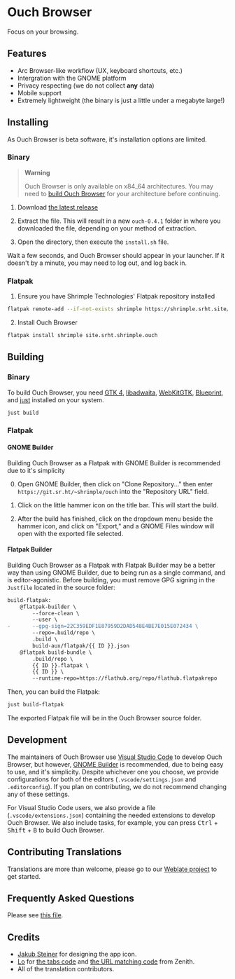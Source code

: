 # Ouch Browser

Focus on your browsing.

## Features

- Arc Browser-like workflow (UX, keyboard shortcuts, etc.)
- Intergration with the GNOME platform
- Privacy respecting (we do not collect **any** data)
- Mobile support
- Extremely lightweight (the binary is just a little under a megabyte large!)

## Installing

As Ouch Browser is beta software, it's installation options are limited.

### Binary

> **Warning**
>
> Ouch Browser is only available on x84_64 architectures. You may need to [build Ouch Browser](#building) for your architecture before continuing.

1. Download [the latest release](https://git.sr.ht/~shrimple/ouch/refs/download/0.4.1/ouch-0.4.1.tar.gz)

2. Extract the file. This will result in a new `ouch-0.4.1` folder in where you downloaded the file, depending on your method of extraction.

3. Open the directory, then execute the `install.sh` file.

Wait a few seconds, and Ouch Browser should appear in your launcher. If it doesn't by a minute, you may need to log out, and log back in.

### Flatpak

1. Ensure you have Shrimple Technologies' Flatpak repository installed

```sh
flatpak remote-add --if-not-exists shrimple https://shrimple.srht.site/repo/flatpak/shrimple.flatpakrepo
```

2. Install Ouch Browser

```sh
flatpak install shrimple site.srht.shrimple.ouch
```

## Building

### Binary

To build Ouch Browser, you need [GTK 4](https://gitlab.gnome.org/GNOME/gtk), [libadwaita](https://gitlab.gnome.org/GNOME/libadwaita), [WebKitGTK](https://webkitgtk.org/), [Blueprint](https://gitlab.gnome.org/jwestman/blueprint-compiler), and [just](https://github.com/casey/just) installed on your system.

```sh
just build
```

### Flatpak

#### GNOME Builder

Building Ouch Browser as a Flatpak with GNOME Builder is recommended due to it's simplicity

0. Open GNOME Builder, then click on "Clone Repository..." then enter `https://git.sr.ht/~shrimple/ouch` into the "Repository URL" field.

1. Click on the little hammer icon on the title bar. This will start the build.

2. After the build has finished, click on the dropdown menu beside the hammer icon, and click on "Export," and a GNOME Files window will open with the exported file selected.

#### Flatpak Builder

Building Ouch Browser as a Flatpak with Flatpak Builder may be a better way than using GNOME Builder, due to being run as a single command, and is editor-agonistic. Before building, you must remove GPG signing in the `Justfile` located in the source folder:

```diff
build-flatpak:
    @flatpak-builder \
        --force-clean \
        --user \
-       --gpg-sign=22C359EDF1E87959D2DAD548E4BE7E015E072434 \
        --repo=.build/repo \
        .build \
        build-aux/flatpak/{{ ID }}.json
    @flatpak build-bundle \
        .build/repo \
        {{ ID }}.flatpak \
        {{ ID }} \
        --runtime-repo=https://flathub.org/repo/flathub.flatpakrepo
```

Then, you can build the Flatpak:

```sh
just build-flatpak
```

The exported Flatpak file will be in the Ouch Browser source folder.

## Development

The maintainers of Ouch Browser use [Visual Studio Code](https://code.visualstudio.com/) to develop Ouch Browser, but however, [GNOME Builder](https://apps.gnome.org/Builder/) is recommended, due to being easy to use, and it's simplicity. Despite whichever one you choose, we provide configurations for both of the editors (`.vscode/settings.json` and `.editorconfig`). If you plan on contributing, we do not recommend changing any of these settings.



For Visual Studio Code users, we also provide a file (`.vscode/extensions.json`) containing the needed extensions to develop Ouch Browser. We also include tasks, for example, you can press <kbd>Ctrl</kbd> + <kbd>Shift</kbd> + <kbd>B</kbd> to build Ouch Browser.

## Contributing Translations

Translations are more than welcome, please go to our [Weblate project](https://hosted.weblate.org/projects/ouch/ouch/) to get started.

## Frequently Asked Questions

<!-- I probably need to reword this for accessiability. -->

Please see [this file](FAQ.md).

## Credits

- [Jakub Steiner](http://jimmac.eu/) for designing the app icon.
- [Lo](https://github.com/lo2dev) for [the tabs code](https://github.com/lo2dev/zenith/blob/9758de563b2317c05a774317be02ef60cdd4b8e3/src/window.blp#L126-L149) and [the URL matching code](https://github.com/lo2dev/zenith/blob/530dc0fc69620d46fe78fba80919644bd99c722e/src/window.py#L75-L94) from Zenith.
- All of the translation contributors.
